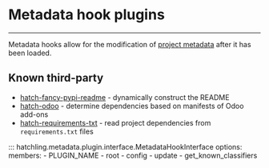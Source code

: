# Metadata hook plugins

-----

Metadata hooks allow for the modification of [project metadata](../../config/metadata.md) after it has been loaded.

## Known third-party

- [hatch-fancy-pypi-readme](https://github.com/hynek/hatch-fancy-pypi-readme) - dynamically construct the README
- [hatch-odoo](https://github.com/acsone/hatch-odoo) - determine dependencies based on manifests of Odoo add-ons
- [hatch-requirements-txt](https://github.com/repo-helper/hatch-requirements-txt) - read project dependencies from `requirements.txt` files

::: hatchling.metadata.plugin.interface.MetadataHookInterface
    options:
      members:
      - PLUGIN_NAME
      - root
      - config
      - update
      - get_known_classifiers
